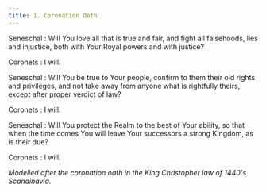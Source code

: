 ```yaml
---
title: 1. Coronation Oath
---
```


Seneschal
: Will You love all that is true and fair, and fight all falsehoods, lies and injustice, both with Your Royal powers and with justice?

Coronets
: I will.

Seneschal
: Will You be true to Your people, confirm to them their old rights and privileges, and not take away from anyone what is rightfully theirs, except after proper verdict of law?

Coronets
: I will.

Seneschal
: Will You protect the Realm to the best of Your ability, so that when the time comes You will leave Your successors a strong Kingdom, as is their due?

Coronets
: I will.

_Modelled after the coronation oath in the King Christopher law of 1440's Scandinavia._
